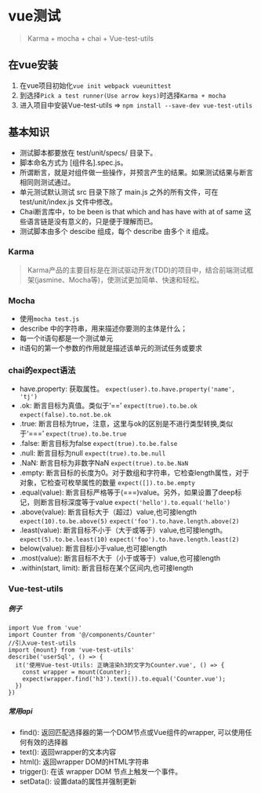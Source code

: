 # vue测试
> Karma + mocha  + chai + Vue-test-utils

## 在vue安装
1. 在vue项目初始化`vue init webpack vueunittest`
2. 到选择`Pick a test runner(Use arrow keys)`时选择`Karma + mocha`
3. 进入项目中安装Vue-test-utils => `npm install --save-dev vue-test-utils`

## 基本知识
- 测试脚本都要放在 test/unit/specs/ 目录下。 
- 脚本命名方式为 [组件名].spec.js。 
- 所谓断言，就是对组件做一些操作，并预言产生的结果。如果测试结果与断言相同则测试通过。 
- 单元测试默认测试 src 目录下除了 main.js 之外的所有文件，可在 test/unit/index.js 文件中修改。 
- Chai断言库中，to be been is that which and has have with at of same 这些语言链是没有意义的，只是便于理解而已。 
- 测试脚本由多个 descibe 组成，每个 describe 由多个 it 组成。 

### Karma 
> Karma产品的主要目标是在测试驱动开发(TDD)的项目中，结合前端测试框架(jasmine、Mocha等)，使测试更加简单、快速和轻松。

### Mocha
- 使用`mocha test.js`
- describe 中的字符串，用来描述你要测的主体是什么；
- 每一个it语句都是一个测试单元
- it语句的第一个参数的作用就是描述该单元的测试任务或要求

### chai的expect语法
- have.property: 获取属性。
`expect(user).to.have.property('name', 'tj')`
- .ok: 断言目标为真值。类似于‘==’
`expect(true).to.be.ok`
`expect(false).to.not.be.ok`
- .true: 断言目标为true，注意，这里与ok的区别是不进行类型转换,类似于‘===’
`expect(true).to.be.true`
- .false: 断言目标为false
`expect(true).to.be.false`
- .null: 断言目标为null
`expect(true).to.be.null`
- .NaN: 断言目标为非数字NaN
`expect(true).to.be.NaN`
- .empty: 断言目标的长度为0。对于数组和字符串，它检查length属性，对于对象，它检查可枚举属性的数量
`expect([]).to.be.empty`
- .equal(value): 断言目标严格等于(===)value。另外，如果设置了deep标记，则断言目标深度等于value 
`expect('hello').to.equal('hello')`
- .above(value): 断言目标大于（超过）value,也可接length
`expect(10).to.be.above(5)`
`expect('foo').to.have.length.above(2)`
- .least(value): 断言目标不小于（大于或等于）value,也可接length。
`expect(5).to.be.least(10)`
`expect('foo').to.have.length.least(2)`
- below(value): 断言目标小于value,也可接length
- .most(value): 断言目标不大于（小于或等于）value,也可接length
- .within(start, limit): 断言目标在某个区间内,也可接length

### Vue-test-utils
##### 例子
```
import Vue from 'vue'
import Counter from '@/components/Counter'
//引入vue-test-utils
import {mount} from 'vue-test-utils'
describe('userSql', () => {
  it('使用Vue-test-Utils: 正确渲染h3的文字为Counter.vue', () => {
    const wrapper = mount(Counter);
    expect(wrapper.find('h3').text()).to.equal('Counter.vue');
  })
})
```

##### 常用api
- find(): 返回匹配选择器的第一个DOM节点或Vue组件的wrapper, 可以使用任何有效的选择器
- text(): 返回wrapper的文本内容
- html(): 返回wrapper DOM的HTML字符串
- trigger(): 在该 wrapper DOM 节点上触发一个事件。
- setData(): 设置data的属性并强制更新